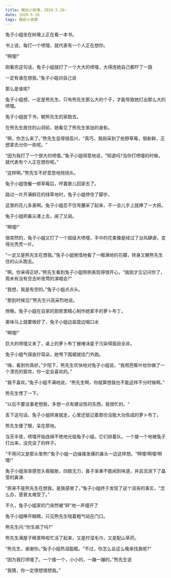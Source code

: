```yaml
---
title: 睡前小故事，2020.5.26~
date: 2020-5-26
tags: 睡前小故事
---
```


兔子小姐坐在树墩上正在看一本书。

书上说，每打一个喷嚏，就代表有一个人正在想你。

“啊嚏!”<!-- more -->

刚看完这句话，兔子小姐就打了一个大大的喷嚏，大得连她自己都吓了一跳

一定有谁在想我。”兔子小姐对自己说

那么是谁呢?

兔子小姐想，一定是熊先生。只有熊先生那么大的个子，才能导致她打出那么大的喷嚏。


兔子小姐放下书，朝熊先生的家跑去。

在熊先生居住的山洞前，她看见了熊先生笨拙的身影。

“啊，你怎么来了。”熊先生显得很高兴，“真巧，我刚采到了些野草莓，很新鲜，正想拿去分你一些呢。“

“因为我打了一个很大的喷嚏。”兔子小姐得意地说，“知道吗?当你打喷嚏的时候，就代表有个人正在想你呢。”

“这样啊。”熊先生不好意思地挠挠头。

兔子小姐饱餐一顿草莓后，哼着歌儿回家去了。


路过一片开满鲜花的绿草地时，兔子小姐停住了脚步。

这里的花儿多美啊。兔子小姐忍不住弯腰采了起来，不ー会儿手上就捧了一大把。

兔子小姐把鼻尖凑上去，闻了又闻。

“啊嚏!”

很突然的，兔子小姐又打了一个超级大喷嚏，手中的花束像是经过了台风肆虐，变得光秃秃一片。

”一定又是熊先生在想我。”兔子小姐惋惜地看了一眼满地的花瓣，转身又朝熊先生住的山头跑去。


“啊，你来得正好。”熊先生看到兔子小姐照例表现得很开心，“我刚才忘记问你了，周末有没有空去听夜莺的演唱会?”

“我想，我是有空的。”兔子小姐点点头。

“那到时候见!”熊先生兴高采烈地说。

傍晚，兔子小姐在自家的厨房里精心制作她拿手的萝ト布丁。

美味马上就要做好了，兔子小姐边装盘边咽口水

“啊嚏!”


巨大的喷嚏又来了，桌上的萝卜布丁被唾沫星子污染得面目全非。

兔子小姐气得直拧耳朵，她甩下围裙就往门外跑。

“嗨，看到你真好。”夕阳下，熊先生欢快地对兔子小姐说，“我用芭蕉叶给你做了一个漂亮的窗帘，你一定会喜欢的。”

“我不喜欢。”兔子小姐不满地说，“熊先生啊，你就算想我也不能这样不分时候啊。”

熊先生愣了一下。


“以后不要没事老想我，多想一点有建设性的东西，我很忙的。“

丢下这句话，兔子小姐转身就走，心里还惦记着那份没能大功告成的萝ト布丁。

熊先生傻了眼，呆在原地。

当天半夜，喷嚏开始连绵不绝地光临兔子小姐，它们排着队，一个接一个地被兔子打出来，没完没了的样子。

“不用问又是那头笨熊!”兔子小姐一边操接发痛的鼻头一边这样想。“啊嚏!啊嚏!啊嚏!”


兔子小姐渐渐感觉头昏脑胀，四肢无力，鼻子渐漸不能闻到味道，并且流淌下了晶莹的鼻涕.

“原来不是熊先生在想我。是我感冒了。”兔子小姐终于发现了这个沮丧的事实，“怎么办，感冒太难受了。”



不久，兔子小姐家的门突然被“砰”地一声撞开了

兔子小姐睁开眼睛，只见熊先生喘着粗气站在门口。

熊先生问:“你生病了吗?”


熊先生满屋子稀里晔啦忙活了起来，又是拧湿毛巾，又是配山草药。

“熊先生，谢谢你。”兔子小姐热泪盈眶。“不过，你怎么会这么晚来找我呢?”

“因为我打喷嚏了。一个接一个，小小的，一蹦一蹦的。”熊先生说

“我猜，你一定很想很想我。”